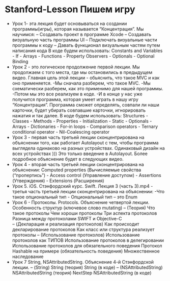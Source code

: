 # Stanford-Lesson Пишем игру

 - Урок 1- эта лекция будет основываться на создании программы(игры), которая называется “Концентрация”.
      Мы научимся: 
      –	Cоздавать проект в программе Xcode
      –	Создавать визуальную часть программы UI
      –	Подключать визуальные части программы к коду
      –	Давать функционал визуальным частям путем написания кода
        В коде будем использовать:
        Constants and Variables  - If - Arrays - Functions - Property Observers  - Optionals - Optional Binding 
 - Урок 2 - это логическое продолжение первой лекции. Мы продолжаем с того места, где мы остановились в предыдущем видео. 
        Главная цель этой лекции - обьяснить, что такое MVC и как оно применяется. 
        -Мы сначала разберем, что такое MVC.
        -Мы схематически разберем, как это применимо для нашей программы. 
        -Потом мы это все реализуем в коде.
        -И в конце у нас уже получится программа, которая умеет играть в нашу игру “Концентрация”. Программа сможет определять, совпали ли наши карточки, будет убирать совпавшие карточки, игнорировать нажатия и так далее. 
        В коде будем использовать:
        Structures - Classes - Methods - Properties - Initialization - Static - Optionals - Arrays - Dictionaries - For-in loops - Comparison operators - Ternary conditional operator - Nil-Coalescing operator
 - Урок 3 - первая часть третьей лекции сконцентрирована на объяснении того, как работает Autolayout с тем, чтобы программа выглядела одинаково на разных устройствах. 
        Одинаковый дизайн на всех устройствах )))
        Это только введение в Autolayout. Более подробное объяснение будет в следующих видео. 
 - Урок 4 - вторая часть третьей лекции сконцентрирована на объяснении:
        Computed properties (Вычисляемые свойства (“пропертись”) - Access control (Управление доступом) - Assertions  (Утверждения) - Extensions (Расширения)
 - Урок 5. iOS. Стэнфордский курс. Swift. Лекция 3 (часть 3).mp4 - третья часть третьей лекции сконцентрирована на объяснении:
        -Что такое опциональный тип - Опциональный тип – это Enum
 - Урок 6 - Протоколы. Protocols. Объяснение четвертой лекции.
       Особенность структур (ключевое слово mutating) 
       –	(Теория)
       Что такое протоколы
       Чем хороши протоколы
       Три аспекта протоколов
       Разница между протоколами SWIFT и Objective-C  
       –	(Декларация и реализация протоколов)
       Как происходит декларирование протоколов 
       Как класс или структура реализует протоколы
       –	(Использование протоколов)
       Использование протоколов как ТИПОВ
       Использование протоколов в делегировании 
       Использование протоколов для обязательного поведения
       Протокол Hashable на примере (обязательность поведения)
       Множественное наследование
 - Урок 7 String, NSAttributedString. Объяснение 4-й Стэнфордской лекции.
       –	(String)
       String (теория) 
       String (в коде) 
       –	(NSAttributedString)
       NSAttributedString (теория) NextStep
       NSAttributedString (в коде)
